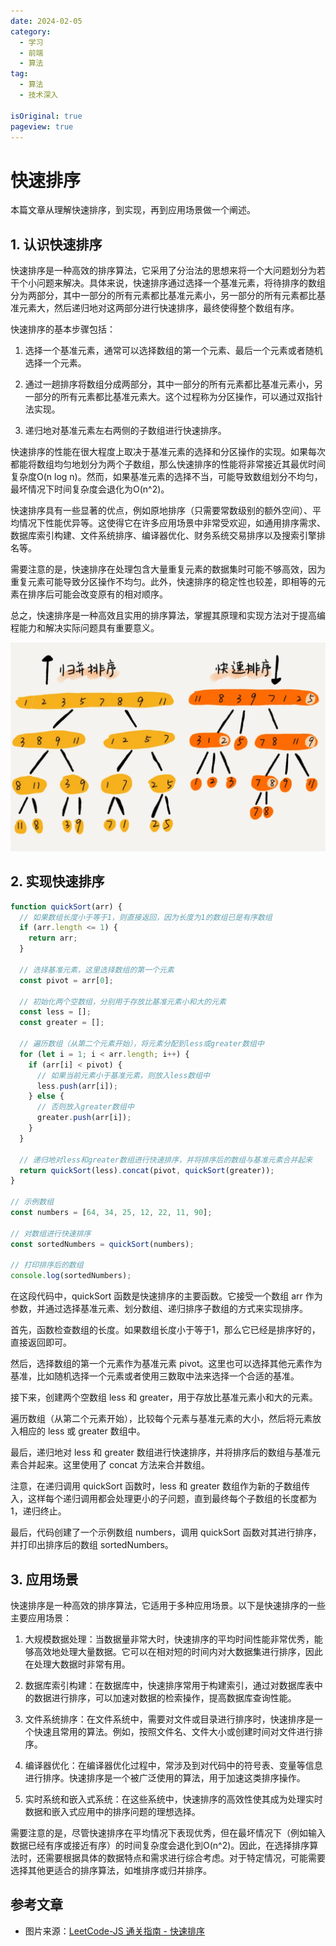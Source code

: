 ```yaml
---
date: 2024-02-05
category:
  - 学习
  - 前端
  - 算法
tag:
  - 算法
  - 技术深入

isOriginal: true
pageview: true
---
```


# **快速排序**

本篇文章从理解快速排序，到实现，再到应用场景做一个阐述。
<!-- more -->

## 1. 认识快速排序

快速排序是一种高效的排序算法，它采用了分治法的思想来将一个大问题划分为若干个小问题来解决。具体来说，快速排序通过选择一个基准元素，将待排序的数组分为两部分，其中一部分的所有元素都比基准元素小，另一部分的所有元素都比基准元素大，然后递归地对这两部分进行快速排序，最终使得整个数组有序。

快速排序的基本步骤包括：

1. 选择一个基准元素，通常可以选择数组的第一个元素、最后一个元素或者随机选择一个元素。

2. 通过一趟排序将数组分成两部分，其中一部分的所有元素都比基准元素小，另一部分的所有元素都比基准元素大。这个过程称为分区操作，可以通过双指针法实现。

3. 递归地对基准元素左右两侧的子数组进行快速排序。

快速排序的性能在很大程度上取决于基准元素的选择和分区操作的实现。如果每次都能将数组均匀地划分为两个子数组，那么快速排序的性能将非常接近其最优时间复杂度O(n log n)。然而，如果基准元素的选择不当，可能导致数组划分不均匀，最坏情况下时间复杂度会退化为O(n^2)。

快速排序具有一些显著的优点，例如原地排序（只需要常数级别的额外空间）、平均情况下性能优异等。这使得它在许多应用场景中非常受欢迎，如通用排序需求、数据库索引构建、文件系统排序、编译器优化、财务系统交易排序以及搜索引擎排名等。

需要注意的是，快速排序在处理包含大量重复元素的数据集时可能不够高效，因为重复元素可能导致分区操作不均匀。此外，快速排序的稳定性也较差，即相等的元素在排序后可能会改变原有的相对顺序。

总之，快速排序是一种高效且实用的排序算法，掌握其原理和实现方法对于提高编程能力和解决实际问题具有重要意义。

![快速排序示意图](./assets/6-quick/1.png)

## 2. 实现快速排序

```js
function quickSort(arr) {
  // 如果数组长度小于等于1，则直接返回，因为长度为1的数组已是有序数组
  if (arr.length <= 1) {
    return arr;
  }

  // 选择基准元素，这里选择数组的第一个元素
  const pivot = arr[0];

  // 初始化两个空数组，分别用于存放比基准元素小和大的元素
  const less = [];
  const greater = [];

  // 遍历数组（从第二个元素开始），将元素分配到less或greater数组中
  for (let i = 1; i < arr.length; i++) {
    if (arr[i] < pivot) {
      // 如果当前元素小于基准元素，则放入less数组中
      less.push(arr[i]);
    } else {
      // 否则放入greater数组中
      greater.push(arr[i]);
    }
  }

  // 递归地对less和greater数组进行快速排序，并将排序后的数组与基准元素合并起来
  return quickSort(less).concat(pivot, quickSort(greater));
}

// 示例数组
const numbers = [64, 34, 25, 12, 22, 11, 90];

// 对数组进行快速排序
const sortedNumbers = quickSort(numbers);

// 打印排序后的数组
console.log(sortedNumbers);
```

在这段代码中，quickSort 函数是快速排序的主要函数。它接受一个数组 arr 作为参数，并通过选择基准元素、划分数组、递归排序子数组的方式来实现排序。

首先，函数检查数组的长度。如果数组长度小于等于1，那么它已经是排序好的，直接返回即可。

然后，选择数组的第一个元素作为基准元素 pivot。这里也可以选择其他元素作为基准，比如随机选择一个元素或者使用三数取中法来选择一个合适的基准。

接下来，创建两个空数组 less 和 greater，用于存放比基准元素小和大的元素。

遍历数组（从第二个元素开始），比较每个元素与基准元素的大小，然后将元素放入相应的 less 或 greater 数组中。

最后，递归地对 less 和 greater 数组进行快速排序，并将排序后的数组与基准元素合并起来。这里使用了 concat 方法来合并数组。

注意，在递归调用 quickSort 函数时，less 和 greater 数组作为新的子数组传入，这样每个递归调用都会处理更小的子问题，直到最终每个子数组的长度都为1，递归终止。

最后，代码创建了一个示例数组 numbers，调用 quickSort 函数对其进行排序，并打印出排序后的数组 sortedNumbers。

## 3. 应用场景

快速排序是一种高效的排序算法，它适用于多种应用场景。以下是快速排序的一些主要应用场景：

1. 大规模数据处理：当数据量非常大时，快速排序的平均时间性能非常优秀，能够高效地处理大量数据。它可以在相对短的时间内对大数据集进行排序，因此在处理大数据时非常有用。

2. 数据库索引构建：在数据库中，快速排序常用于构建索引，通过对数据库表中的数据进行排序，可以加速对数据的检索操作，提高数据库查询性能。

3. 文件系统排序：在文件系统中，需要对文件或目录进行排序时，快速排序是一个快速且常用的算法。例如，按照文件名、文件大小或创建时间对文件进行排序。

4. 编译器优化：在编译器优化过程中，常涉及到对代码中的符号表、变量等信息进行排序。快速排序是一个被广泛使用的算法，用于加速这类排序操作。

5. 实时系统和嵌入式系统：在这些系统中，快速排序的高效性使其成为处理实时数据和嵌入式应用中的排序问题的理想选择。

需要注意的是，尽管快速排序在平均情况下表现优秀，但在最坏情况下（例如输入数据已经有序或接近有序）的时间复杂度会退化到O(n^2)。因此，在选择排序算法时，还需要根据具体的数据特点和需求进行综合考虑。对于特定情况，可能需要选择其他更适合的排序算法，如堆排序或归并排序。

## 参考文章

- 图片来源：[LeetCode-JS 通关指南 - 快速排序](https://2xiao.github.io/leetcode-js/leetcode/algorithm/sort.html#%E5%BF%AB%E9%80%9F%E6%8E%92%E5%BA%8F-quick-sort)
